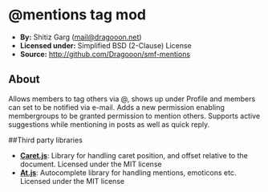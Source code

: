 # @mentions tag mod
* **By:** Shitiz Garg (mail@dragooon.net)
* **Licensed under:** Simplified BSD (2-Clause) License 
* **Source:** http://github.com/Dragooon/smf-mentions

## About

Allows members to tag others via @<username>, shows up under Profile and members can set to be notified via e-mail. Adds a new permission enabling membergroups to be granted permission to mention others. Supports active suggestions while mentioning in posts as well as quick reply.

##Third party libraries

- [**Caret.js**](https://github.com/ichord/Caret.js): Library for handling caret position, and offset relative to the document. Licensed under the MIT license
- [**At.js**](https://github.com/ichord/At.js): Autocomplete library for handling mentions, emoticons etc. Licensed under the MIT license